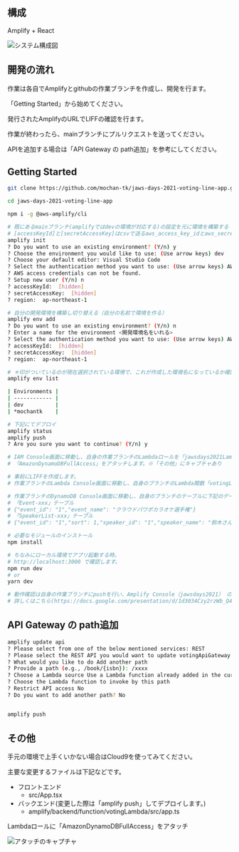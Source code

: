## 構成
Amplify + React

![システム構成図](https://qiita-image-store.s3.ap-northeast-1.amazonaws.com/0/121860/6956320d-9bb3-c7d8-d6b9-4e5d595001ff.png)

## 開発の流れ

作業は各自でAmplifyとgithubの作業ブランチを作成し、開発を行ます。

「Getting Started」から始めてください。

発行されたAmplifyのURLでLIFFの確認を行ます。

作業が終わったら、mainブランチにプルリクエストを送ってください。

APIを追加する場合は「API Gateway の path追加」を参考にしてください。

## Getting Started

```bash
git clone https://github.com/mochan-tk/jaws-days-2021-voting-line-app.git

cd jaws-days-2021-voting-line-app

npm i -g @aws-amplify/cli

# 既にあるmainブランチ(amplifyではdevの環境が対応する)の設定を元に環境を構築する
# [accessKeyId]と[secretAccessKey]はcsvで送るaws_access_key_idとaws_secret_access_keyを入力
amplify init
? Do you want to use an existing environment? (Y/n) y
? Choose the environment you would like to use: (Use arrow keys) dev
? Choose your default editor: Visual Studio Code
? Select the authentication method you want to use: (Use arrow keys) AWS profile
? AWS access credentials can not be found.
? Setup new user (Y/n) n
? accessKeyId:  [hidden] 
? secretAccessKey:  [hidden]   
? region:  ap-northeast-1

# 自分の開発環境を構築し切り替える（自分の名前で環境を作る）
amplify env add
? Do you want to use an existing environment? (Y/n) n
? Enter a name for the environment <開発環境名をいれる>
? Select the authentication method you want to use: (Use arrow keys) AWS profile 
? accessKeyId:  [hidden] 
? secretAccessKey:  [hidden]   
? region:  ap-northeast-1

# ＊印がついているのが現在選択されている環境で、これが作成した環境名になっているか確認する
amplify env list

| Environments |
| ------------ |
| dev          |
| *mochantk    |

# 下記にてデプロイ
amplify status
amplify push
? Are you sure you want to continue? (Y/n) y

# IAM Console画面に移動し、自身の作業ブランチのLambdaロールを「jawsdays2021LambdaRolee8758f90-」で検索します。
# 「AmazonDynamoDBFullAccess」をアタッチします。※「その他」にキャプチャあり

# 事前にLIFFを作成します。
# 作業ブランチのLambda Console画面に移動し、自身のブランチのLambda関数「votingLambda-xxx」の環境変数に「Liff Id」を設定する（キー：LIFF_ID）

# 作業ブランチのDynamoDB Console画面に移動し、自身のブランチのテーブルに下記のデータを入力
# 「Event-xxx」テーブル
# {"event_id": "1","event_name": "クラウドパワポカラオケ選手権"}
# 「SpeakerList-xxx」テーブル
# {"event_id": "1","sort": 1,"speaker_id": "1","speaker_name": "鈴木さん"}

# 必要なモジュールのインストール
npm install

# ちなみにローカル環境でアプリ起動する時。
# http://localhost:3000 で確認します。
npm run dev
# or
yarn dev

# 動作確認は自身の作業ブランチにpushを行い、Amplify Console（jawsdays2021） の Frontend environmentsにて[ブランチの接続]を行います。
# 詳しくはこちら(https://docs.google.com/presentation/d/1d3034Czy2rzWb_Q4KWs8T41BqG2l0ZkNblO6DbBrbMQ/edit?usp=sharing)


```

## API Gateway の path追加

```bash
amplify update api
? Please select from one of the below mentioned services: REST
? Please select the REST API you would want to update votingApiGateway
? What would you like to do Add another path
? Provide a path (e.g., /book/{isbn}): /xxxx
? Choose a Lambda source Use a Lambda function already added in the current Amplify project
? Choose the Lambda function to invoke by this path 
? Restrict API access No
? Do you want to add another path? No


amplify push

```

## その他
手元の環境で上手くいかない場合はCloud9を使ってみてください。

主要な変更するファイルは下記などです。

- フロントエンド
    - src/App.tsx
- バックエンド(変更した際は「amplify push」してデプロイします。)
    - amplify/backend/function/votingLambda/src/app.ts


Lambdaロールに「AmazonDynamoDBFullAccess」をアタッチ

![アタッチのキャプチャ](https://qiita-image-store.s3.ap-northeast-1.amazonaws.com/0/121860/ca824e88-8974-5c8e-fd3b-b6aafe804ba2.png)

